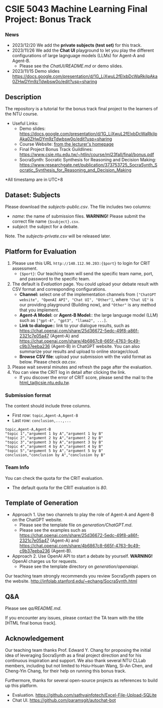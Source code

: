 # CSIE 5043 Machine Learning Final Project: Bonus Track

### News

- 2023/12/20 We add the **private subjects (test set)** for this track.
- 2023/11/26 We add the **Chat UI** playground to let you play the different configurations of large lagnguage models (LLMs) for Agent-A and Agent-B.
    - Please see the *ChatUI/README.md* or demo slides.
- 2023/11/15 Demo slides <https://docs.google.com/presentation/d/1G_LiXwuL2fElxbDcWaRkiIpAka0ZHwDYm9zTdwbsw0o/edit?usp=sharing>

## Description
The repository is a tutorial for the bonus track final project to the learners of the NTU course. 
- Useful Links:
    - Demo slides: <https://docs.google.com/presentation/d/1G_LiXwuL2fElxbDcWaRkiIpAka0ZHwDYm9zTdwbsw0o/edit?usp=sharing>
    - Course Website: [from the lecturer's homepage](https://www.csie.ntu.edu.tw/~htlin/course/ml23fall/)
    - Final Project Bonus Track Guildlines: <https://www.csie.ntu.edu.tw/~htlin/course/ml23fall/final/bonus.pdf>
    - SocraSynth: Socratic Synthesis for Reasoning and Decision Making: <https://www.researchgate.net/publication/373753725_SocraSynth_Socratic_Synthesis_for_Reasoning_and_Decision_Making>
              
*All timestamp are in UTC+8

## Dataset: Subjects

Please download the *subjects-public.csv*. The file includes two columns:

- *name*: the name of submission files. **WARNING!** Please submit the correct file name `{$subject}.csv`.
- *subject*: the subject for a debate.

Note. The *subjects-private.csv* will be released later.

## Platform for Evaluation

1. Please use this URL `http://140.112.90.203:{$port}` to login for CRIT assessment.
    - `{$port}`: Our teaching team will send the specific team name, port, and password to the specific team.
2. The default is *Evaluation* page. You could upload your debate result with CSV format and corresponding configurations.
    - **Channel:** select one of the implementation channels from `["ChatGPT website", "OpenAI API", "Chat UI", "Other"]`, where `"Chat UI"` is our providing playground (Building now), and `"Other"` is any method that you implement.
    - **Agent-A Model:** or **Agent-B Model:**: the large language model (LLM) such as `["gpt-4", "gpt3", "llama2", ...]`.
    - **Link to dialogue:**: link to your dialogue results, such as <https://chat.openai.com/share/25d36672-5edc-49f8-a86f-2321c7e05a47> (Agent-A) and <https://chat.openai.com/share/4b6867c8-665f-4763-9c49-c9b37eeba236> (Agent-B) in ChatGPT website. You can also summarize your results and upload to online storage/cloud.
    - **Browse CSV file**: upload your submission with the valid format as below. Please check *aa.csv*.
3. Please wait several minutes and refresh the page after the evaluation.
4. You can view the CRIT log in detail after clicking the link.
    - If you discover the error of CRIT score, please send the mail to the <html_ta@csie.ntu.edu.tw>.

### Submission format

The content should include three columns.

- First row: `topic,Agent-A,Agent-B`
- Last row: `conclusion,...,...`

```csv
topic,Agent-A,Agent-B
"topic 1","argument 1 by A","argument 1 by B"
"topic 2","argument 2 by A","argument 2 by B"
"topic 3","argument 3 by A","argument 3 by B"
"topic 4","argument 4 by A","argument 4 by B"
"topic 5","argument 5 by A","argument 5 by B"
conclusion,"conclusion by A","conclusion by B"
```

### Team Info

You can check the quota for the CRIT evaluation.

- The default quota for the CRIT evaluation is *80*.

## Template of Generation

- Approach 1. Use two channels to play the role of Agent-A and Agent-B on the ChatGPT website.
    - Please see the template file on *generation/ChatGPT.md*.
    - Please see the examples such as <https://chat.openai.com/share/25d36672-5edc-49f8-a86f-2321c7e05a47> (Agent-A) and <https://chat.openai.com/share/4b6867c8-665f-4763-9c49-c9b37eeba236> (Agent-B).
- Approach 2. Use OpenAI API to start a debate by yourself. **WARNING!** OpenAI charges us for requests.
    - Please see the template directory on *generation/openaiapi*.

Our teaching team strongly recommends you review SocraSynth papers on the website. <http://infolab.stanford.edu/~echang/SocraSynth.html>

## Q&A

Please see *qa/README.md*.

If you encounter any issues, please contact the TA team with the title \[HTML final bonus track\].

## Acknowledgement

Our teaching team thanks Prof. Edward Y. Chang for proposing the initial idea of leveraging SocraSynth as a final project direction and for his continuous inspiration and support. We also thank several NTU CLLab members, including but not limited to Hsiu-Hsuan Wang, Si-An Chen, and Cheng-Yin Chang, for their help on running this bonus track.

Furthermore, thanks for several open-source projects as references to build up this platform.

- Evaluation. <https://github.com/sathyainfotech/Excel-File-Upload-SQLite>
- Chat UI. <https://github.com/paramsgit/autochat-bot>
